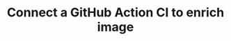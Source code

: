 ---
title: "Connect a GitHub Action CI to enrich image"
description: ""
group: getting-started
sub-group: quick-start
toc: true
---